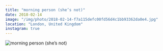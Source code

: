 ```yaml
---
title: "morning person (she’s not)"
date: 2018-02-14
image: "/img/photo/2018-02-14-f7a115defc00fd56d4c1bb93362da0e4.jpg"
location: "London, United Kingdom"
instagram: true
---
```


![morning person (she’s not)](/img/photo/2018-02-14-f7a115defc00fd56d4c1bb93362da0e4.jpg)
